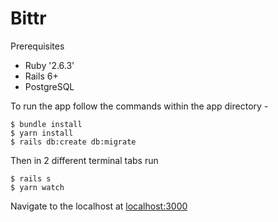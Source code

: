 # Bittr

Prerequisites

- Ruby '2.6.3'
- Rails 6+
- PostgreSQL

To run the app follow the commands within the app directory -

```
$ bundle install
$ yarn install
$ rails db:create db:migrate
```

Then in 2 different terminal tabs run

```
$ rails s
$ yarn watch
```

Navigate to the localhost at [localhost:3000](http://localhost:3000)